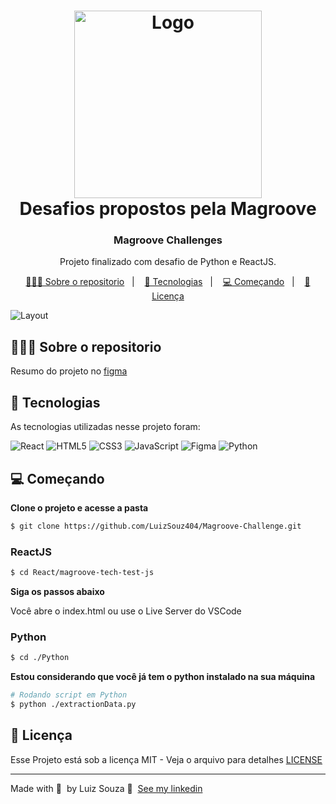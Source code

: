 <h1 align="center">
	<img alt="Logo" height="300px" src="https://user-images.githubusercontent.com/79121809/151704371-3988a18c-eb9c-4749-b562-eb42db13f6af.png" />
  <br>
  Desafios propostos pela Magroove
</h1>

<h3 align="center">
  Magroove Challenges
</h3>

<p align="center">Projeto finalizado com desafio de Python e ReactJS.</p>

<p align="center">
  <a href="#-sobre-o-repositorio">👨🏻‍💻 Sobre o repositorio</a>&nbsp;&nbsp;&nbsp;|&nbsp;&nbsp;&nbsp;
  <a href="#-tecnologias">🚀 Tecnologias</a>&nbsp;&nbsp;&nbsp;|&nbsp;&nbsp;&nbsp;
  <a href="#-começando">💻 Começando</a>&nbsp;&nbsp;&nbsp;|&nbsp;&nbsp;&nbsp;
  <a href="#-licença">📝 Licença</a>
</p>

<img alt="Layout" src="https://user-images.githubusercontent.com/79121809/151704279-f7477b71-cff2-4cf6-8c85-8ec69119c6b2.png">

## 👨🏻‍💻 Sobre o repositorio

Resumo do projeto no [figma](https://www.figma.com/file/n4ELAvI4FwTMI1I4PwF1az/Magroove-Challenge?node-id=13%3A35)

## 🚀 Tecnologias

As tecnologias utilizadas nesse projeto foram:

![React](https://img.shields.io/badge/React.js-61DAFB?style=for-the-badge&logo=react&logoColor=222222)
![HTML5](https://img.shields.io/badge/HTML5-E34F26?style=for-the-badge&logo=html5&logoColor=white)
![CSS3](https://img.shields.io/badge/CSS3-1572B6?style=for-the-badge&logo=css3&logoColor=white)
![JavaScript](https://img.shields.io/badge/JavaScript-F7DF1E?style=for-the-badge&logo=javascript&logoColor=black)
![Figma](https://img.shields.io/badge/Figma-2C2C2C?style=for-the-badge&logo=figma&logoColor=white)
![Python](https://img.shields.io/badge/python-black?style=for-the-badge&logo=python&logoColor=white)


## 💻 Começando

**Clone o projeto e acesse a pasta**

```bash
$ git clone https://github.com/LuizSouz404/Magroove-Challenge.git
```
<h3>
  ReactJS
</h3>

```bash
$ cd React/magroove-tech-test-js
```

**Siga os passos abaixo**

Você abre o index.html ou use o Live Server do VSCode

<h3>
  Python
</h3>

```bash
$ cd ./Python
```

**Estou considerando que você já tem o python instalado na sua máquina**
```bash
# Rodando script em Python
$ python ./extractionData.py
```

## 📝 Licença

Esse Projeto está sob a licença MIT - Veja o arquivo para detalhes [LICENSE](LICENSE)

---

Made with 💜 &nbsp;by Luiz Souza 👋 &nbsp;[See my linkedin](https://www.linkedin.com/in/luiz-augusto-souza-21a568176/)